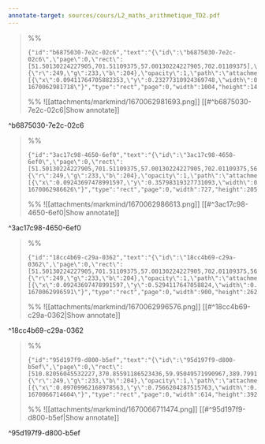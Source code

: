 ```yaml
---
annotate-target: sources/cours/L2_maths_arithmetique_TD2.pdf
---
```


>%%
>```annotate-json
>{"id":"b6875030-7e2c-02c6","text":"{\"id\":\"b6875030-7e2c-02c6\",\"page\":0,\"rect\":[51.50130224227905,701.51109375,57.00130224227905,702.01109375],\"contents\":\"\",\"author\":\"\",\"color\":{\"r\":249,\"g\":233,\"b\":204},\"opacity\":1,\"path\":\"attachments/markmind/1670062981693.png\",\"relateRect\":[{\"x\":0.09411764705882353,\"y\":0.23277310924369748,\"width\":0.8436974789915966,\"height\":0.12184873949579832}],\"pdfName\":\"sources/cours/L2_maths_arithmetique_TD2.pdf\",\"pageWidth\":1190,\"imageAbsolutePath\":\"app://local/Users/oscarplaisant/devoirs/cours/attachments/markmind/1670062981693.png?1670062981718\"}","type":"rect","page":0,"width":1004,"height":145,"pdfName":"sources/cours/L2_maths_arithmetique_TD2.pdf"}
>```
>%%
>![[attachments/markmind/1670062981693.png]]
>[[#^b6875030-7e2c-02c6|Show annotate]]
>
^b6875030-7e2c-02c6

>%%
>```annotate-json
>{"id":"3ac17c98-4650-6ef0","text":"{\"id\":\"3ac17c98-4650-6ef0\",\"page\":0,\"rect\":[51.50130224227905,701.51109375,57.00130224227905,702.01109375,56.00130224227905,627.51109375],\"contents\":\"\",\"author\":\"\",\"color\":{\"r\":249,\"g\":233,\"b\":204},\"opacity\":1,\"path\":\"attachments/markmind/1670062986613.png\",\"relateRect\":[{\"x\":0.09243697478991597,\"y\":0.35798319327731093,\"width\":0.6109243697478992,\"height\":0.1722689075630252}],\"pdfName\":\"sources/cours/L2_maths_arithmetique_TD2.pdf\",\"pageWidth\":1190,\"imageAbsolutePath\":\"app://local/Users/oscarplaisant/devoirs/cours/attachments/markmind/1670062986613.png?1670062986626\"}","type":"rect","page":0,"width":727,"height":205,"pdfName":"sources/cours/L2_maths_arithmetique_TD2.pdf"}
>```
>%%
>![[attachments/markmind/1670062986613.png]]
>[[#^3ac17c98-4650-6ef0|Show annotate]]
>
^3ac17c98-4650-6ef0

>%%
>```annotate-json
>{"id":"18cc4b69-c29a-0362","text":"{\"id\":\"18cc4b69-c29a-0362\",\"page\":0,\"rect\":[51.50130224227905,701.51109375,57.00130224227905,702.01109375,56.00130224227905,627.51109375,56.00130224227905,525.51109375],\"contents\":\"\",\"author\":\"\",\"color\":{\"r\":249,\"g\":233,\"b\":204},\"opacity\":1,\"path\":\"attachments/markmind/1670062996576.png\",\"relateRect\":[{\"x\":0.09243697478991597,\"y\":0.5294117647058824,\"width\":0.7563025210084033,\"height\":0.22016806722689075}],\"pdfName\":\"sources/cours/L2_maths_arithmetique_TD2.pdf\",\"pageWidth\":1190,\"imageAbsolutePath\":\"app://local/Users/oscarplaisant/devoirs/cours/attachments/markmind/1670062996576.png?1670062996591\"}","type":"rect","page":0,"width":900,"height":262,"pdfName":"sources/cours/L2_maths_arithmetique_TD2.pdf"}
>```
>%%
>![[attachments/markmind/1670062996576.png]]
>[[#^18cc4b69-c29a-0362|Show annotate]]
>
^18cc4b69-c29a-0362

>%%
>```annotate-json
>{"id":"95d197f9-d800-b5ef","text":"{\"id\":\"95d197f9-d800-b5ef\",\"page\":0,\"rect\":[510.82056045532227,370.85591186523436,59.95049571990967,389.79916442871087],\"contents\":\"\",\"author\":\"\",\"color\":{\"r\":249,\"g\":233,\"b\":204},\"opacity\":1,\"path\":\"attachments/markmind/1670066711474.png\",\"relateRect\":[{\"x\":0.09709962168978563,\"y\":0.7566204287515763,\"width\":0.7742749054224464,\"height\":0.4943253467843632}],\"pdfName\":\"sources/cours/L2_maths_arithmetique_TD2.pdf\",\"pageWidth\":793,\"imageAbsolutePath\":\"app://local/Users/oscarplaisant/devoirs/cours/attachments/markmind/1670066711474.png?1670066714604\"}","type":"rect","page":0,"width":614,"height":392,"pdfName":"sources/cours/L2_maths_arithmetique_TD2.pdf"}
>```
>%%
>![[attachments/markmind/1670066711474.png]]
>[[#^95d197f9-d800-b5ef|Show annotate]]
>
^95d197f9-d800-b5ef

